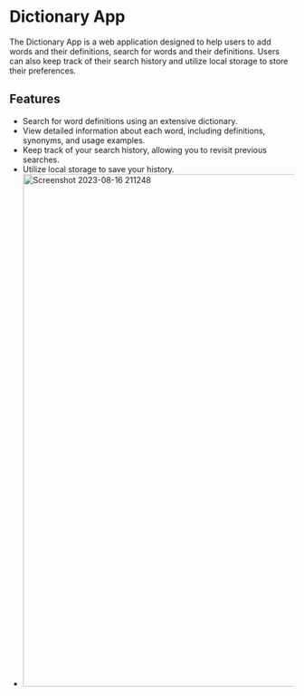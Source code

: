 # Dictionary App

The Dictionary App is a web application designed to help users to add words and their definitions, search for words and their definitions. Users can also keep track of their search history and utilize local storage to store their preferences.

## Features

- Search for word definitions using an extensive dictionary.
- View detailed information about each word, including definitions, synonyms, and usage examples.
- Keep track of your search history, allowing you to revisit previous searches.
- Utilize local storage to save your history.
- <img width="905" alt="Screenshot 2023-08-16 211248" src="https://github.com/carinadesouza/Dictionary-app-react-project/assets/115972853/27865083-4b97-4cd6-ae58-9cda30208bce">

